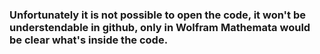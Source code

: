 ### Unfortunately it is not possible to open the code, it won't be understendable in github, only in Wolfram Mathemata would be clear what's inside the code.
